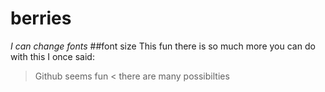 # **berries**
*I can change fonts*
##font size
This fun there is so much more you can do with this 
I once said:
> Github seems fun
< there are many possibilties 

